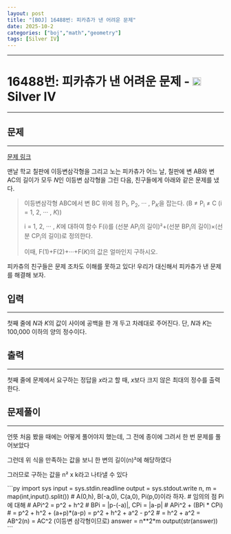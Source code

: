 ```yaml
---
layout: post
title: "[BOJ] 16488번: 피카츄가 낸 어려운 문제"
date: 2025-10-2
categories: ["boj","math","geometry"]
tags: [Silver IV]
---
```

---
# 16488번: 피카츄가 낸 어려운 문제 - <img src="https://static.solved.ac/tier_small/7.svg" style="height:20px" /> Silver IV
---
## 문제
---
[문제 링크](https://boj.kr/16488)

<p>맨날 학교 칠판에 이등변삼각형을 그리고 노는 피카츄가 어느 날, 칠판에 변 AB와 변 AC의 길이가 모두 <em>N</em>인 이등변 삼각형을 그린 다음, 친구들에게 아래와 같은 문제를 냈다.</p>

<blockquote>
<p>이등변삼각형 ABC에서 변 BC 위에 점 P<sub>1</sub>, P<sub>2</sub>, ··· , P<em><sub>K</sub></em>을 잡는다. (B ≠ P<sub>i</sub>&nbsp;≠ C (i = 1, 2, ··· , <em>K</em>))</p>

<p>i = 1, 2, ··· , <em>K</em>에 대하여 함수 F(i)를 (선분 AP<sub>i</sub>의 길이)²+(선분 BP<sub>i</sub>의 길이)×(선분 CP<sub>i</sub>의 길이)로 정의한다.</p>

<p>이때, F(1)+F(2)+···+F(<em>K</em>)의 값은 얼마인지 구하시오.</p>
</blockquote>

<p>피카츄의 친구들은 문제 조차도 이해를 못하고 있다! 우리가 대신해서 피카츄가 낸 문제를 해결해 보자.</p>

## 입력
---
<p>첫째 줄에 <em>N</em>과 <em>K</em>의 값이 사이에 공백을 한 개 두고 차례대로 주어진다. 단, <em>N</em>과 <em>K</em>는 100,000 이하의 양의 정수이다.</p>

## 출력
---
<p>첫째 줄에 문제에서 요구하는 정답을 <em>x</em>라고 할 때, <em>x</em>보다 크지 않은 최대의 정수를 출력한다.</p>

## 문제풀이
---
<p>언뜻 처음 봤을 때에는 어떻게 풀어야지 했는데, 그 전에 종이에 그려서 한 번 문제를 풀어보았다</p>
<p>그런데 위 식을 만족하는 값을 보니 한 변의 길이(n)²에 해당하였다</p>
<p>그러므로 구하는 값을 n² x k라고 나타낼 수 있다</p>
```py
    import sys
    input = sys.stdin.readline
    output = sys.stdout.write
    n, m = map(int,input().split())
    # A(0,h), B(-a,0), C(a,0), Pi(p,0)이라 하자.
    # 임의의 점 Pi에 대해
    # APi^2 = p^2 + h^2
    # BPi = |p-(-a)|, CPi = |a-p|
    # APi^2 + (BPi * CPi)
    # = p^2 + h^2 + (a+p)*(a-p) = p^2 + h^2 + a^2 - p^2
    # = h^2 + a^2 = AB^2(n) = AC^2 (이등변 삼각형이므로)
    answer = n**2*m
    output(str(answer))
```